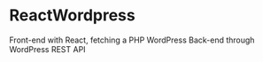 # ReactWordpress
Front-end with React, fetching a PHP WordPress Back-end through WordPress REST API
